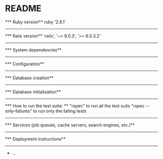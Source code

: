 # README

*** Ruby version**
ruby '2.6.1'

------------


*** Rails version**
'rails', '~> 6.0.3', '>= 6.0.3.2'

------------

*** System dependencies**

------------

*** Configuration**

------------

*** Database creation**

------------

*** Database initialization**

------------

*** How to run the test suite: **
"rspec" to run all the test suits
"rspec --only-failures" to run only the failing tests

------------

*** Services (job queues, cache servers, search engines, etc.)**

------------

*** Deployment instructions**

------------

* ...
